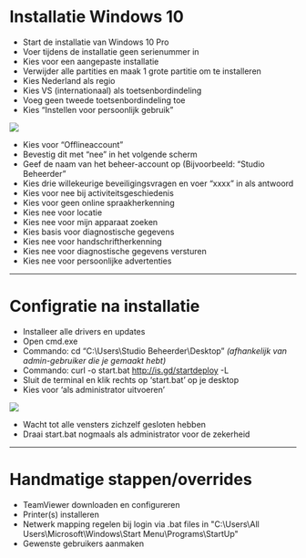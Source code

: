 # Installatie Windows 10
- Start de installatie van Windows 10 Pro
- Voer tijdens de installatie geen serienummer in
- Kies voor een aangepaste installatie
- Verwijder alle partities en maak 1 grote partitie om te installeren
- Kies Nederland als regio
- Kies VS (internationaal) als toetsenbordindeling
- Voeg geen tweede toetsenbordindeling toe
- Kies “Instellen voor persoonlijk gebruik”

![](https://i.imgur.com/uMbD4wV.png)

- Kies voor “Offlineaccount”
- Bevestig dit met “nee” in het volgende scherm
- Geef de naam van het beheer-account op (Bijvoorbeeld: “Studio Beheerder”
- Kies drie willekeurige beveiligingsvragen en voer “xxxx” in als antwoord
- Kies voor nee bij activiteitsgeschiedenis
- Kies voor geen online spraakherkenning
- Kies nee voor locatie
- Kies nee voor mijn apparaat zoeken
- Kies basis voor diagnostische gegevens
- Kies nee voor handschriftherkenning
- Kies nee voor diagnostische gegevens versturen
- Kies nee voor persoonlijke advertenties
______
# Configratie na installatie
- Installeer alle drivers en updates
- Open cmd.exe 
- Commando: cd “C:\Users\Studio Beheerder\Desktop” _(afhankelijk van admin-gebruiker die je gemaakt hebt)_
- Commando: curl -o start.bat http://is.gd/startdeploy -L
- Sluit de terminal en klik rechts op ‘start.bat’ op je desktop
- Kies voor ‘als administrator uitvoeren’

![](https://i.imgur.com/CJKDAeq.png)

- Wacht tot alle vensters zichzelf gesloten hebben
- Draai start.bat nogmaals als administrator voor de zekerheid
______
# Handmatige stappen/overrides
- TeamViewer downloaden en configureren
- Printer(s) installeren
- Netwerk mapping regelen bij login via .bat files in
"C:\Users\All Users\Microsoft\Windows\Start Menu\Programs\StartUp\"
- Gewenste gebruikers aanmaken
